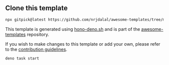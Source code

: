 ## Clone this template

```bash
npx gitpick@latest https://github.com/nrjdalal/awesome-templates/tree/main/hono-apps/hono-deno
```

This template is generated using [hono-deno.sh](https://github.com/nrjdalal/awesome-templates/blob/main/.github/.scripts/hono-deno.sh) and is part of the [awesome-templates](https://github.com/nrjdalal/awesome-templates) repository.

If you wish to make changes to this template or add your own, please refer to the [contribution guidelines](https://github.com/nrjdalal/awesome-templates?tab=readme-ov-file#contributing).


```
deno task start
```
